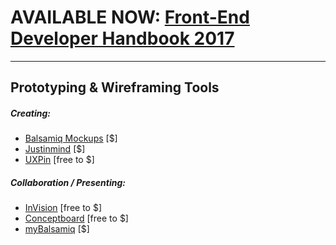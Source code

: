 # AVAILABLE NOW: [Front-End Developer Handbook 2017](https://www.gitbook.com/book/frontendmasters/front-end-handbook-2017/details)

***

## Prototyping & Wireframing Tools

##### Creating:

* [Balsamiq Mockups](https://balsamiq.com) [$]
* [Justinmind](http://www.justinmind.com/) [$]
* [UXPin](http://www.uxpin.com/) [free to $]

##### Collaboration / Presenting:

* [InVision](http://www.invisionapp.com/) [free to $]
* [Conceptboard](https://conceptboard.com/) [free to $]
* [myBalsamiq](https://www.mybalsamiq.com/) [$]















































 






